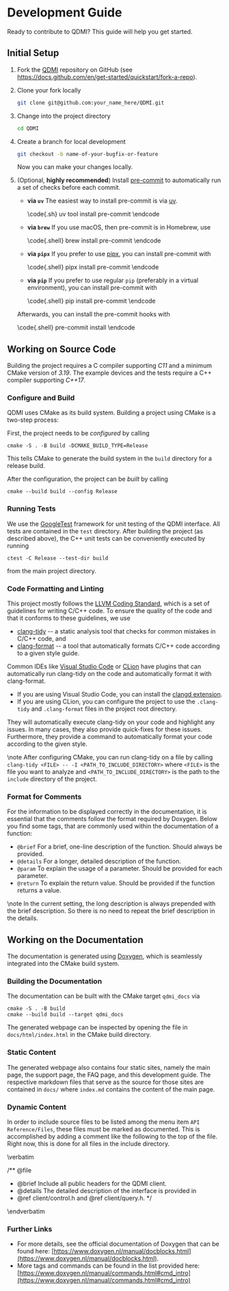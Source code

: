 # Development Guide

<!-- IMPORTANT: Keep the line above as the first line. -->
<!-- This file is a static page and included in the CMakeLists.txt file. -->

Ready to contribute to QDMI? This guide will help you get started.

## Initial Setup

1. Fork the [QDMI](https://github.com/Munich-Quantum-Software-Stack/QDMI) repository on GitHub (see
   <https://docs.github.com/en/get-started/quickstart/fork-a-repo>).

2. Clone your fork locally

   ```sh
   git clone git@github.com:your_name_here/QDMI.git
   ```

3. Change into the project directory

   ```sh
   cd QDMI
   ```

4. Create a branch for local development

   ```sh
   git checkout -b name-of-your-bugfix-or-feature
   ```

   Now you can make your changes locally.

5. (Optional, **highly recommended**) Install [pre-commit](https://pre-commit.com/) to automatically
   run a set of checks before each commit.

   <div class="tabbed">

   - <b class="tab-title">via `uv`</b> The easiest way to install pre-commit is via
     [uv](https://docs.astral.sh/uv/).

     \code{.sh} uv tool install pre-commit \endcode

   - <b class="tab-title">via `brew`</b> If you use macOS, then pre-commit is in Homebrew, use

     \code{.shell} brew install pre-commit \endcode

   - <b class="tab-title">via `pipx`</b> If you prefer to use [pipx](https://pypa.github.io/pipx/),
     you can install pre-commit with

     \code{.shell} pipx install pre-commit \endcode

   - <b class="tab-title">via `pip`</b> If you prefer to use regular `pip` (preferably in a virtual
     environment), you can install pre-commit with

     \code{.shell} pip install pre-commit \endcode

   </div>
   Afterwards, you can install the pre-commit hooks with

   \code{.shell} pre-commit install \endcode

## Working on Source Code

Building the project requires a C compiler supporting _C11_ and a minimum CMake version of _3.19_.
The example devices and the tests require a C++ compiler supporting _C++17_.

### Configure and Build

QDMI uses CMake as its build system. Building a project using CMake is a two-step process:

First, the project needs to be _configured_ by calling

```shell
cmake -S . -B build -DCMAKE_BUILD_TYPE=Release
```

This tells CMake to generate the build system in the `build` directory for a release build.

After the configuration, the project can be _built_ by calling

```shell
cmake --build build --config Release
```

### Running Tests

We use the [GoogleTest](https://google.github.io/googletest/primer.html) framework for unit testing
of the QDMI interface. All tests are contained in the `test` directory. After building the project
(as described above), the C++ unit tests can be conveniently executed by running

```shell
ctest -C Release --test-dir build
```

from the main project directory.

### Code Formatting and Linting

This project mostly follows the [LLVM Coding Standard](https://llvm.org/docs/CodingStandards.html),
which is a set of guidelines for writing C/C++ code. To ensure the quality of the code and that it
conforms to these guidelines, we use

- [clang-tidy](https://clang.llvm.org/extra/clang-tidy/) -- a static analysis tool that checks for
  common mistakes in C/C++ code, and
- [clang-format](https://clang.llvm.org/docs/ClangFormat.html) -- a tool that automatically formats
  C/C++ code according to a given style guide.

Common IDEs like [Visual Studio Code](https://code.visualstudio.com/) or
[CLion](https://www.jetbrains.com/clion/) have plugins that can automatically run clang-tidy on the
code and automatically format it with clang-format.

- If you are using Visual Studio Code, you can install the
  [clangd extension](https://marketplace.visualstudio.com/items?itemName=llvm-vs-code-extensions.vscode-clangd).
- If you are using CLion, you can configure the project to use the `.clang-tidy` and `.clang-format`
  files in the project root directory.

They will automatically execute clang-tidy on your code and highlight any issues. In many cases,
they also provide quick-fixes for these issues. Furthermore, they provide a command to automatically
format your code according to the given style.

\note After configuring CMake, you can run clang-tidy on a file by calling
`clang-tidy <FILE> -- -I <PATH_TO_INCLUDE_DIRECTORY>` where `<FILE>` is the file you want to analyze
and `<PATH_TO_INCLUDE_DIRECTORY>` is the path to the `include` directory of the project.

### Format for Comments

For the information to be displayed correctly in the documentation, it is essential that the
comments follow the format required by Doxygen. Below you find some tags, that are commonly used
within the documentation of a function:

- `@brief` For a brief, one-line description of the function. Should always be provided.
- `@details` For a longer, detailed description of the function.
- `@param` To explain the usage of a parameter. Should be provided for each parameter.
- `@return` To explain the return value. Should be provided if the function returns a value.

\note In the current setting, the long description is always prepended with the brief description.
So there is no need to repeat the brief description in the details.

## Working on the Documentation

The documentation is generated using [Doxygen](https://www.doxygen.nl/index.html), which is
seamlessly integrated into the CMake build system.

### Building the Documentation

The documentation can be built with the CMake target `qdmi_docs` via

```shell
cmake -S . -B build
cmake --build build --target qdmi_docs
```

The generated webpage can be inspected by opening the file in `docs/html/index.html` in the CMake
build directory.

### Static Content

The generated webpage also contains four static sites, namely the main page, the support page, the
FAQ page, and this development guide. The respective markdown files that serve as the source for
those sites are contained in `docs/` where `index.md` contains the content of the main page.

### Dynamic Content

In order to include source files to be listed among the menu item `API Reference/Files`, these files
must be marked as documented. This is accomplished by adding a comment like the following to the top
of the file. Right now, this is done for all files in the include directory.

<!-- prettier-ignore-start -->
\verbatim

/** @file
 * @brief Include all public headers for the QDMI client.
 * @details The detailed description of the interface is provided in
 * @ref client/control.h and @ref client/query.h.
 */

\endverbatim
<!-- prettier-ignore-end -->

### Further Links

- For more details, see the official documentation of Doxygen that can be found here:
  [https://www.doxygen.nl/manual/docblocks.html](https://www.doxygen.nl/manual/docblocks.html).
- More tags and commands can be found in the list provided here:
  [https://www.doxygen.nl/manual/commands.html#cmd_intro](https://www.doxygen.nl/manual/commands.html#cmd_intro)
